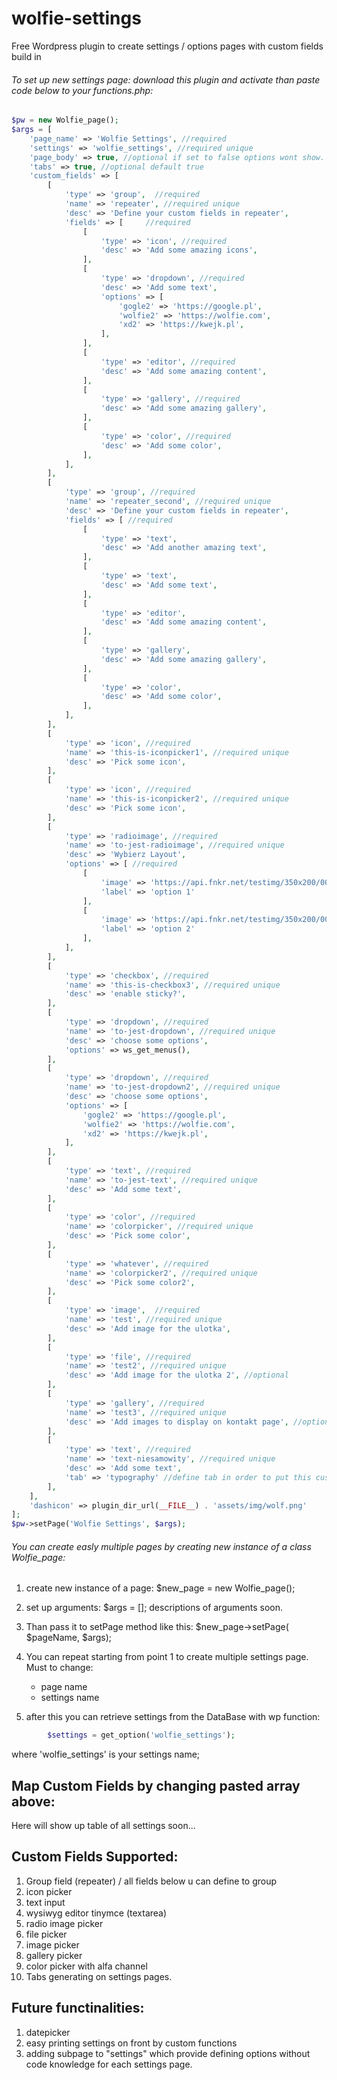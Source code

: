 # wolfie-settings
Free Wordpress plugin to create settings / options pages with custom fields build in

###### To set up new settings page: download this plugin and activate than paste code below to your functions.php:

```php
$pw = new Wolfie_page();
$args = [
	'page_name' => 'Wolfie Settings', //required
	'settings' => 'wolfie_settings', //required unique
	'page_body' => true, //optional if set to false options wont show. You can use action hook wolfie_page_['page_name']
	'tabs' => true, //optional default true
	'custom_fields' => [
		[
			'type' => 'group',	//required
			'name' => 'repeater', //required unique
			'desc' => 'Define your custom fields in repeater',
			'fields' => [     //required
				[	
					'type' => 'icon', //required 
					'desc' => 'Add some amazing icons',
				],
				[	
					'type' => 'dropdown', //required 
					'desc' => 'Add some text',
					'options' => [
						'gogle2' => 'https://google.pl',  
						'wolfie2' => 'https://wolfie.com', 
						'xd2' => 'https://kwejk.pl',		 
					],
				],
				[	
					'type' => 'editor', //required 
					'desc' => 'Add some amazing content',
				],
				[	
					'type' => 'gallery', //required 
					'desc' => 'Add some amazing gallery',
				],
				[	
					'type' => 'color', //required 
					'desc' => 'Add some color',
				],
			],
		],
		[
			'type' => 'group', //required
			'name' => 'repeater_second', //required unique
			'desc' => 'Define your custom fields in repeater',
			'fields' => [ //required 
				[	
					'type' => 'text',
					'desc' => 'Add another amazing text',
				],
				[	
					'type' => 'text',
					'desc' => 'Add some text',
				],
				[	
					'type' => 'editor',
					'desc' => 'Add some amazing content',
				],
				[	
					'type' => 'gallery',
					'desc' => 'Add some amazing gallery',
				],
				[	
					'type' => 'color',
					'desc' => 'Add some color',
				],
			],
		],
		[
			'type' => 'icon', //required 
			'name' => 'this-is-iconpicker1', //required unique
			'desc' => 'Pick some icon',
		],
		[
			'type' => 'icon', //required 
			'name' => 'this-is-iconpicker2', //required unique
			'desc' => 'Pick some icon',
		],
		[	
			'type' => 'radioimage', //required 
			'name' => 'to-jest-radioimage', //required unique
			'desc' => 'Wybierz Layout',
			'options' => [ //required 
				[
					'image' => 'https://api.fnkr.net/testimg/350x200/00CED1/FFF/?text=img+placeholder',
					'label' => 'option 1'
				],
				[
					'image' => 'https://api.fnkr.net/testimg/350x200/00CED1/FFF/?text=img+placeholder',
					'label' => 'option 2'
				],
			],
		],
		[
			'type' => 'checkbox', //required 
			'name' => 'this-is-checkbox3', //required unique
			'desc' => 'enable sticky?',
		],
		[	
			'type' => 'dropdown', //required 
			'name' => 'to-jest-dropdown', //required unique
			'desc' => 'choose some options',
			'options' => ws_get_menus(),
		],
		[	
			'type' => 'dropdown', //required 
			'name' => 'to-jest-dropdown2', //required unique
			'desc' => 'choose some options',
			'options' => [
				'gogle2' => 'https://google.pl',  
				'wolfie2' => 'https://wolfie.com', 
				'xd2' => 'https://kwejk.pl',		 
			],
		],
		[
			'type' => 'text', //required 
			'name' => 'to-jest-text', //required unique
			'desc' => 'Add some text',
		],
		[	
			'type' => 'color', //required 
			'name' => 'colorpicker', //required unique
			'desc' => 'Pick some color',
		],
		[	
			'type' => 'whatever', //required 
			'name' => 'colorpicker2', //required unique
			'desc' => 'Pick some color2',
		],
		[	
			'type' => 'image',  //required 
			'name' => 'test', //required unique
			'desc' => 'Add image for the ulotka',
		],
		[	
			'type' => 'file', //required 
			'name' => 'test2', //required unique
			'desc' => 'Add image for the ulotka 2', //optional
		],
		[	
			'type' => 'gallery', //required 
			'name' => 'test3', //required unique
			'desc' => 'Add images to display on kontakt page', //optional
		],
		[	
			'type' => 'text', //required 
			'name' => 'text-niesamowity', //required unique
			'desc' => 'Add some text',
			'tab' => 'typography' //define tab in order to put this custom field to tab called typography
		],
	],
	'dashicon' => plugin_dir_url(__FILE__) . 'assets/img/wolf.png'
];
$pw->setPage('Wolfie Settings', $args);

```

###### You can create easly multiple pages by creating new instance of a class Wolfie_page:

1. create new instance of a page: $new_page = new Wolfie_page();

2. set up arguments: $args = [];
   descriptions of arguments soon.

3. Than pass it to setPage method like this: $new_page->setPage( $pageName, $args);

4. You can repeat starting from point 1 to create multiple settings page. Must to change:
	- page name
	- settings name 

5. after this you can retrieve settings from the DataBase with wp function: 
```php
        $settings = get_option('wolfie_settings');
```
where 'wolfie_settings' is your settings name;

## Map Custom Fields by changing pasted array above:

Here will show up table of all settings soon...

## Custom Fields Supported:
1. Group field (repeater) / all fields below u can define to group
2. icon picker
3. text input
4. wysiwyg editor tinymce (textarea)
5. radio image picker
6. file picker
7. image picker
8. gallery picker
9. color picker with alfa channel
10. Tabs generating on settings pages.


## Future functinalities:
1. datepicker
2. easy printing settings on front by custom functions
3. adding subpage to "settings" which provide defining options without code knowledge for each settings page.